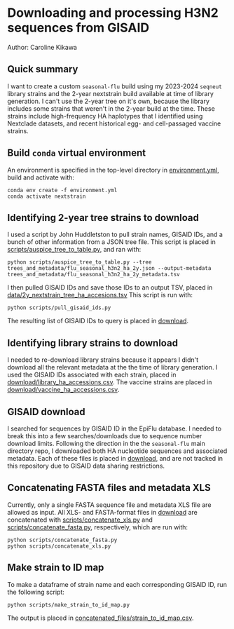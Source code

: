 # Downloading and processing H3N2 sequences from GISAID
Author: Caroline Kikawa

## Quick summary
I want to create a custom `seasonal-flu` build using my 2023-2024 `seqneut` library strains and the 2-year nextstrain build available at time of library generation. 
I can't use the 2-year tree on it's own, because the library includes some strains that weren't in the 2-year build at the time. 
These strains include high-frequency HA haplotypes that I identified using Nextclade datasets,
and recent historical egg- and cell-passaged vaccine strains. 

## Build `conda` virtual environment
An environment is specified in the top-level directory in [environment.yml](../../../environment.yml), build and activate with:

    conda env create -f environment.yml
    conda activate nextstrain

## Identifying 2-year tree strains to download
I used a script by John Huddletston to pull strain names, GISAID IDs, and a bunch of other information from a JSON tree file.
This script is placed in [scripts/auspice_tree_to_table.py](scripts/auspice_tree_to_table.py), and ran with:

    python scripts/auspice_tree_to_table.py --tree trees_and_metadata/flu_seasonal_h3n2_ha_2y.json --output-metadata trees_and_metadata/flu_seasonal_h3n2_ha_2y_metadata.tsv

I then pulled GISAID IDs and save those IDs to an output TSV, placed in [data/2y_nextstrain_tree_ha_accesions.tsv](data/2y_nextstrain_tree_ha_accesions.tsv)
This script is run with:

    python scripts/pull_gisaid_ids.py 

The resulting list of GISAID IDs to query is placed in [download](download).

## Identifying library strains to download
I needed to re-download library strains because it appears I didn't download all the relevant metadata at the the time of library generation.
I used the GISAID IDs associated with each strain, placed in [download/library_ha_accessions.csv](download/library_ha_accessions.csv).
The vaccine strains are placed in [download/vaccine_ha_accessions.csv](download/vaccine_ha_accessions.csv).

## GISAID download
I searched for sequences by GISAID ID in the EpiFlu database.
I needed to break this into a few searches/downloads due to sequence number download limits.
Following the direction in the the `seasonal-flu` main directory repo, I downloaded both HA nucleotide sequences and associated metadata. 
Each of these files is placed in [download](download), and are not tracked in this repository due to GISAID data sharing restrictions. 

## Concatenating FASTA files and metadata XLS
Currently, only a single FASTA sequence file and metadata XLS file are allowed as input. 
All XLS- and FASTA-format files in [download](download) are concatenated with [scripts/concatenate_xls.py](scripts/concatenate_xls.py) and [scripts/concatenate_fasta.py](scripts/concatenate_fasta.py), respectively, which are run with:

    python scripts/concatenate_fasta.py
    python scripts/concatenate_xls.py

## Make strain to ID map
To make a dataframe of strain name and each corresponding GISAID ID, run the following script:

    python scripts/make_strain_to_id_map.py

The output is placed in [concatenated_files/strain_to_id_map.csv](concatenated_files/strain_to_id_map.csv).